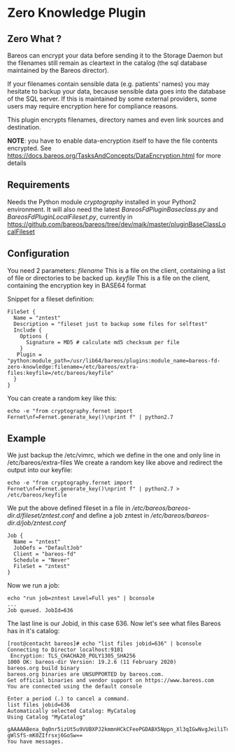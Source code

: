 # Zero Knowledge Plugin

## Zero What ?
Bareos can encrypt your data before sending it to the Storage Daemon but the filenames still
remain as cleartext in the catalog (the sql database maintained by the Bareos director).

If your filenames contain sensible data (e.g. patients' names) you may hesitate to backup your data,
because sensible data goes into the database of the SQL server. If this is maintained by some
external providers, some users may require encryption here for compliance reasons.

This plugin encrypts filenames, directory names and even link sources and destination.

**NOTE**: you have to enable data-encryption itself to have the file contents encrypted. See https://docs.bareos.org/TasksAndConcepts/DataEncryption.html for more details

## Requirements
Needs the Python module *cryptography* installed in your Python2 environment.
It will also need the latest *BareosFdPluginBaseclass.py* and *BareosFdPluginLocalFileset.py*, currently in https://github.com/bareos/bareos/tree/dev/maik/master/pluginBaseClassLocalFileset


## Configuration
You need 2 parameters:
*filename* This is a file on the client, containing a list of file or directories to be backed up.
*keyfile* This is a file on the client, containing the encryption key in BASE64 format

Snippet for a fileset definition:

```
FileSet {
  Name = "zntest"
  Description = "fileset just to backup some files for selftest"
  Include {
    Options {
      Signature = MD5 # calculate md5 checksum per file
    }
   Plugin = "python:module_path=/usr/lib64/bareos/plugins:module_name=bareos-fd-zero-knowledge:filename=/etc/bareos/extra-files:keyfile=/etc/bareos/keyfile"
  }
}
```

You can create a random key like this:
```
echo -e "from cryptography.fernet import Fernet\nf=Fernet.generate_key()\nprint f" | python2.7
```

## Example
We just backup the /etc/vimrc, which we define in the one and only line in /etc/bareos/extra-files
We create a random key like above and redirect the output into our keyfile:
```
echo -e "from cryptography.fernet import Fernet\nf=Fernet.generate_key()\nprint f" | python2.7 > /etc/bareos/keyfile
```

We put the above defined fileset in a file in */etc/bareos/bareos-dir.d/fileset/zntest.conf* and define a job zntest in */etc/bareos/bareos-dir.d/job/zntest.conf*
```
Job {
  Name = "zntest"
  JobDefs = "DefaultJob"
  Client = "bareos-fd"
  Schedule = "Never"
  FileSet = "zntest"
}
```

Now we run a job:
```
echo "run job=zntest Level=Full yes" | bconsole
...
Job queued. JobId=636
```

The last line is our Jobid, in this case 636. Now let's see what files Bareos has in it's catalog:
```
[root@centacht bareos]# echo "list files jobid=636" | bconsole 
Connecting to Director localhost:9101
 Encryption: TLS_CHACHA20_POLY1305_SHA256
1000 OK: bareos-dir Version: 19.2.6 (11 February 2020)
bareos.org build binary
bareos.org binaries are UNSUPPORTED by bareos.com.
Get official binaries and vendor support on https://www.bareos.com
You are connected using the default console

Enter a period (.) to cancel a command.
list files jobid=636
Automatically selected Catalog: MyCatalog
Using Catalog "MyCatalog"
 gAAAAABena_0q0nr5izUt5u9VUBXPJ2kmmnHCkCFeePGDABX5Nppn_Xl3qIGwNvgJeiliTcMsEA-gWlSfS-mK0ZIfrsxj6GoSw==
You have messages.
```


